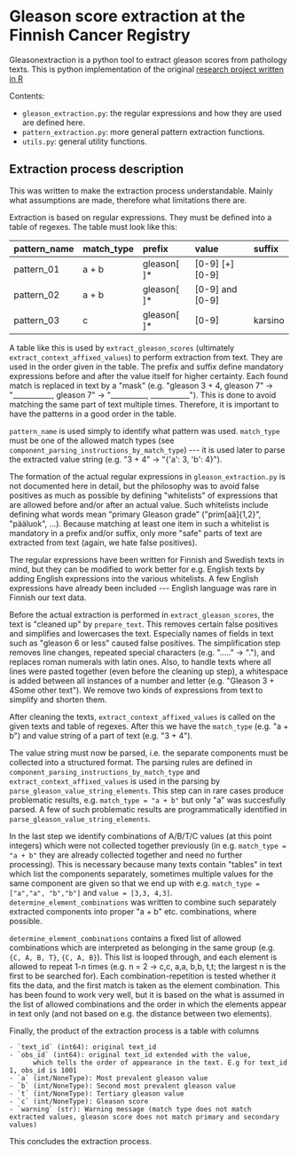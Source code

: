 # Gleason score extraction at the Finnish Cancer Registry

Gleasonextraction is a python tool to extract gleason scores from pathology texts. This is python implementation of the original [research project written in R](https://github.com/WetRobot/gleason_extraction) 

Contents:

- `gleason_extraction.py`: the regular expressions and how they are used are defined here.
- `pattern_extraction.py`: more general pattern extraction functions.
- `utils.py`: general utility functions.

## Extraction process description

This was written to make the extraction process understandable. Mainly what
assumptions are made, therefore what limitations there are.

Extraction is based on regular expressions. They must be defined into a table 
of regexes. The table must look like this:

|pattern_name |match_type |prefix      |value           |suffix   |
|:------------|:----------|:-----------|:---------------|:--------|
|pattern_01   |a + b      |gleason[ ]* |[0-9] [+] [0-9] |         |
|pattern_02   |a + b      |gleason[ ]* |[0-9] and [0-9] |         |
|pattern_03   |c          |gleason[ ]* |[0-9]           | karsino |

A table like this is used by `extract_gleason_scores`
(ultimately `extract_context_affixed_values`) to perform extraction
from text. They are used in the order given in the table. The prefix and suffix
define mandatory expressions before and after the value itself for higher
certainty. Each found match is replaced in text by a "mask" 
(e.g. "gleason 3 + 4, gleason 7" -> "___________, gleason 7" 
-> "__________, ___________"). This is done to avoid matching the same part of
text multiple times. Therefore, it is important to have the patterns in
a good order in the table.

`pattern_name` is used simply to identify what pattern was used. `match_type`
must be one of the allowed match types 
(see `component_parsing_instructions_by_match_type`) --- it is used later
to parse the extracted value string (e.g. "3 + 4" -> "{'a': 3, 'b': 4}").

The formation of the actual regular expressions in `gleason_extraction.py`
is not documented here in detail, but the philosophy was to avoid false 
positives as much as possible by defining "whitelists" of expressions that
are allowed before and/or after an actual value. Such whitelists include
defining what words mean "primary Gleason grade" 
("prim[aä]{1,2}", "pääluok", ...). Because matching at least one item in such
a whitelist is mandatory in a prefix and/or suffix, only more "safe" parts of
text are extracted from text (again, we hate false positives).

The regular expressions have been written for Finnish and Swedish texts in mind,
but they can be modified to work better for e.g. English texts by adding English
expressions into the various whitelists. A few English
expressions have already been included --- English language was rare in Finnish our
text data.

Before the actual extraction is performed in `extract_gleason_scores`,
the text is "cleaned up" by `prepare_text`.
This removes certain false positives and simplifies
and lowercases the text. Especially names of fields in text such as 
"gleason 6 or less" caused false positives. The simplification step removes
line changes, repeated special characters (e.g. "....." -> "."), and replaces
roman numerals with latin ones. Also, to handle texts where all lines were
pasted together (even before the cleaning up step), a whitespace is added
between all instances of a number and letter 
(e.g. "Gleason 3 + 4Some other text"). We remove two kinds of expressions
from text to simplify and shorten them.

After cleaning the texts, `extract_context_affixed_values` is called
on the given texts and table of regexes.
After this we have the `match_type` (e.g. "a + b") and value string of
a part of text (e.g. "3 + 4"). 

The value string must now be parsed, i.e.
the separate components must be collected into a structured format.
The parsing rules are defined in `component_parsing_instructions_by_match_type`
and `extract_context_affixed_values` is used in the parsing by
`parse_gleason_value_string_elements`. This step can in rare cases produce
problematic results, e.g. `match_type = "a + b"` but only "a" was succesfully
parsed. A few of such problematic results are programmatically identified in
`parse_gleason_value_string_elements`.

In the last step we identify combinations of A/B/T/C values (at this point
integers) which were not collected together previously 
(in e.g. `match_type = "a + b"` they are already collected together and need no
further processing). This is necessary because many texts contain "tables" in
text which list the components separately, sometimes multiple values for the
same component are given so that we end up with e.g.
`match_type = ["a","a", "b","b"]` and `value = [3,3, 4,3]`.
`determine_element_combinations` was written to combine such separately
extracted components into proper "a + b" etc. combinations, where possible.

`determine_element_combinations` contains a fixed list of allowed combinations
which are interpreted as belonging in the same group (e.g. `{C, A, B, T}`,
`{C, A, B}`). This list is looped through, and each element is allowed to repeat
1-n times (e.g. n = 2 -> c,c, a,a, b,b, t,t; the largest n is the first to
be searched for). Each combination-repetition is
tested whether it fits the data, and the first match is taken as the element
combination. This has been found to work very well, but it is based on the
what is assumed in the list of allowed combinations and the order in which
the elements appear in text only (and not based on e.g. the distance between
two elements).

Finally, the product of the extraction process is a table with columns

    - `text_id` (int64): original text_id
    - `obs_id` (int64): original text_id extended with the value, 
          which tells the order of appearance in the text. E.g for text_id 1, obs_id is 1001
    - `a` (int/NoneType): Most prevalent gleason value
    - `b` (int/NoneType): Second most prevalent gleason value
    - `t` (int/NoneType): Tertiary gleason value
    - `c` (int/NoneType): Gleason score
    - `warning` (str): Warning message (match type does not match extracted values, gleason score does not match primary and secondary values)

This concludes the extraction process.
